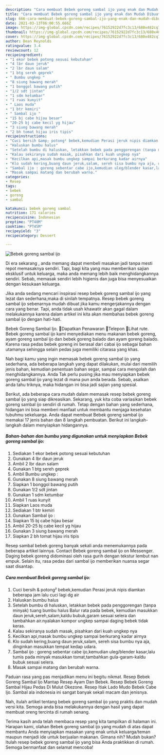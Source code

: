 ```yaml
---
description: "Cara membuat Bebek goreng sambal ijo yang enak dan Mudah Dibuat"
title: "Cara membuat Bebek goreng sambal ijo yang enak dan Mudah Dibuat"
slug: 666-cara-membuat-bebek-goreng-sambal-ijo-yang-enak-dan-mudah-dibuat
date: 2021-03-13T06:00:55.666Z
image: https://img-global.cpcdn.com/recipes/76152922d7fc3c13/680x482cq70/bebek-goreng-sambal-ijo-foto-resep-utama.jpg
thumbnail: https://img-global.cpcdn.com/recipes/76152922d7fc3c13/680x482cq70/bebek-goreng-sambal-ijo-foto-resep-utama.jpg
cover: https://img-global.cpcdn.com/recipes/76152922d7fc3c13/680x482cq70/bebek-goreng-sambal-ijo-foto-resep-utama.jpg
author: Dean Reynolds
ratingvalue: 3.4
reviewcount: 12
recipeingredient:
- "1 ekor bebek potong sesuai kebutuhan"
- "4 lbr daun jeruk"
- "2 lbr daun salam"
- "1 btg sereh geprek"
- " Bumbu ungkep "
- "8 siung bawang merah"
- "1 bonggol bawang putih"
- "1/2 sdt jintan"
- "1 sdm ketumbar"
- "1 ruas kunyit"
- " Laos muda"
- "1 btr kemiri"
- " Sambal ijo "
- "15 bj cabe hijau besar"
- "20-25 bj cabe kecil yg hijau"
- "3 siung bawang merah"
- "2 bh tomat hijau iris tipis"
recipeinstructions:
- "Cuci bersih &amp; potong² bebek,kemudian Perasi jeruk nipis diamkan beberapa jam lalu cuci lagi dg air"
- "Haluskan bumbu halus"
- "Setelah bumbu di haluskan, letakkan bebek pada penggorengan (tanpa minyak) tuang bumbu halus Balur rata pada bebek, kemudian masukkan daun jeruk,sereh,salam,kaldu bubuk,garam sesuai selera dan tambahkan air.nyalakan kompor ungkep sampai daging bebek tidak keras."
- "Kalau sekiranya sudah masak, pisahkan dari kuah ungkep nya"
- "Kecilkan api,masak bumbu ungkep sampai berkurang kadar airnya"
- "Klo sudah kering,buang daun jeruk,salam, sereh sisa bumbu nya aja, dinginkan masukkan tempat kedap udara."
- "Sambal ijo : goreng sebentar cabe ijo,kemudian uleg/blender kasar,lalu tumis pada minyak masukkan tomat,tambahkan gula-garam-kaldu bubuk sesuai selera."
- "Masak sampai matang dan berubah warna."
categories:
- Resep
tags:
- bebek
- goreng
- sambal

katakunci: bebek goreng sambal 
nutrition: 171 calories
recipecuisine: Indonesian
preptime: "PT40M"
cooktime: "PT45M"
recipeyield: "3"
recipecategory: Dessert

---
```



![Bebek goreng sambal ijo](https://img-global.cpcdn.com/recipes/76152922d7fc3c13/680x482cq70/bebek-goreng-sambal-ijo-foto-resep-utama.jpg)

Di era  sekarang , anda memang dapat membeli masakan jadi tanpa mesti repot memasaknya sendiri. Tapi, bagi kita yang mau memberikan sajian eksklusif untuk keluarga, maka anda memang lebih baik menghidangkannya sendiri. Sebab, memasak sendiri lebih higienis dan juga bisa menyesuaikan dengan kesukaan keluarga.

Jika anda sedang mencari inspirasi resep bebek goreng sambal ijo yang lezat dan sederhana,maka di sinilah tempatnya. Resep bebek goreng sambal ijo  sebenarnya mudah dibuat jika kamu mengerjakannya dengan cara yang benar. Tapi, anda tidak usah khawatir akan gagal dalam melakukannya 
karena dalam artikel ini kita akan membahas bebek goreng sambal ijo dengan hati-hati.  

Bebek Goreng Sambal Ijo. Dapatkan Penawaran Telepon Lihat rute. Bebek goreng sambal ijo kami menyediakan menu makanan bebek goreng, ayam goreng sambal ijo dan bebek goreng balado dan ayam goreng balado. Karena rasa pedas bebek goreng ini berasal dari cabai ijo sebagai bahan utamanya sehingga selain pedas juga memiliki citarasa yang khas.

Nah bagi kamu yang ingin memasak bebek goreng sambal ijo yang sederhana, ada beberapa langkah yang dapat dilakukan, mulai dari memilih jenis bahan, kemudian penentuan bahan segar, sampai cara mengolah dan menghidangkannya. Anda Tak perlu pusing jika mau menyiapkan bebek goreng sambal ijo yang lezat di mana pun anda berada. Sebab, asalkan anda  tahu triknya, maka hidangan ini bisa jadi sajian yang spesial.

Berikut, ada beberapa cara mudah dalam memasak resep bebek goreng sambal ijo yang siap dikreasikan. Sekarang, yuk kita coba variasikan bebek goreng sambal ijo sendiri di rumah. Tetap dengan bahan yang sederhana, hidangan ini bisa memberi manfaat untuk membantu menjaga kesehatan tubuhmu sekeluarga. Anda dapat membuat Bebek goreng sambal ijo memakai 17 jenis bahan dan 8 langkah pembuatan. Berikut ini langkah-langkah dalam menyiapkan hidangannya.

<!--inarticleads1-->

##### Bahan-bahan dan bumbu yang digunakan untuk menyiapkan Bebek goreng sambal ijo:

1. Sediakan 1 ekor bebek potong sesuai kebutuhan
1. Gunakan 4 lbr daun jeruk
1. Ambil 2 lbr daun salam
1. Gunakan 1 btg sereh geprek
1. Ambil  Bumbu ungkep :
1. Gunakan 8 siung bawang merah
1. Siapkan 1 bonggol bawang putih
1. Gunakan 1/2 sdt jintan
1. Gunakan 1 sdm ketumbar
1. Ambil 1 ruas kunyit
1. Siapkan  Laos muda
1. Sediakan 1 btr kemiri
1. Gunakan  Sambal ijo :
1. Siapkan 15 bj cabe hijau besar
1. Ambil 20-25 bj cabe kecil yg hijau
1. Gunakan 3 siung bawang merah
1. Siapkan 2 bh tomat hijau iris tipis


Resep sambal bebek goreng banyak sekali anda menemukannya pada beberapa artikel lainnya. Contact Bebek goreng sambal ijo on Messenger. Daging bebek goreng didominasi oleh rasa gurih dengan tekstur lembut nan empuk. Selain itu, rasa pedas dari sambal ijo memberikan nuansa segar saat disantap. 

<!--inarticleads2-->

##### Cara membuat Bebek goreng sambal ijo:

1. Cuci bersih &amp; potong² bebek,kemudian Perasi jeruk nipis diamkan beberapa jam lalu cuci lagi dg air
1. Haluskan bumbu halus
1. Setelah bumbu di haluskan, letakkan bebek pada penggorengan (tanpa minyak) tuang bumbu halus Balur rata pada bebek, kemudian masukkan daun jeruk,sereh,salam,kaldu bubuk,garam sesuai selera dan tambahkan air.nyalakan kompor ungkep sampai daging bebek tidak keras.
1. Kalau sekiranya sudah masak, pisahkan dari kuah ungkep nya
1. Kecilkan api,masak bumbu ungkep sampai berkurang kadar airnya
1. Klo sudah kering,buang daun jeruk,salam, sereh sisa bumbu nya aja, dinginkan masukkan tempat kedap udara.
1. Sambal ijo : goreng sebentar cabe ijo,kemudian uleg/blender kasar,lalu tumis pada minyak masukkan tomat,tambahkan gula-garam-kaldu bubuk sesuai selera.
1. Masak sampai matang dan berubah warna.


Paduan rasa yang pas menjadikan menu ini begitu nikmat. Resep Bebek Goreng Sambal Ijo Mantap Resep Ayam Dan Bebek. Resep Bebek Goreng Sambal Hijau Pedas Di Mulut Okezone. Resep Itiak Lado Mudo Bebek Cabe Ijo. Sambal ala indonesia ini sangat banyak sekali macam dan jenisnya. 

Nah, itulah artikel tentang  bebek goreng sambal ijo  yang praktis dan mudah versi kita. Semoga anda bisa melakukannya dengan hasil yang dapat membuat oreng tercinta di rumah senang. 

Terima kasih anda telah membaca resep yang kita tampilkan di halaman ini. Harapan kami, olahan  Bebek goreng sambal ijo yang mudah di atas dapat membantu Anda menyiapkan masakan yang enak untuk keluarga/teman maupun menjadi ide untuk berjualan makanan. Gimana nih? Mudah bukan? Itulah resep bebek goreng sambal ijo yang bisa Anda praktikkan di rumah. Semoga bermanfaat dan selamat mencoba!

